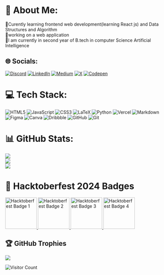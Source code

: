 # 💫 About Me:
📍Curently learning frontend web development(learning React js) and Data Structures and Algorithm <br> 📍working on a web application <br>📍I am currently in second year of B.tech in computer Science Artificial Intelligence


## 🌐 Socials:
[![Discord](https://img.shields.io/badge/Discord-%237289DA.svg?logo=discord&logoColor=white)](https://discord.gg/ab0821) [![LinkedIn](https://img.shields.io/badge/LinkedIn-%230077B5.svg?logo=linkedin&logoColor=white)](https://linkedin.com/in/akrati-bhadauria) [![Medium](https://img.shields.io/badge/Medium-12100E?logo=medium&logoColor=white)](https://medium.com/@@akratibhadauria8) [![X](https://img.shields.io/badge/X-black.svg?logo=X&logoColor=white)](https://x.com/@InkandInspire) [![Codepen](https://img.shields.io/badge/Codepen-000000?style=for-the-badge&logo=codepen&logoColor=white)](https://codepen.io/Akrati00) 

# 💻 Tech Stack:
![HTML5](https://img.shields.io/badge/html5-%23E34F26.svg?style=for-the-badge&logo=html5&logoColor=white) ![JavaScript](https://img.shields.io/badge/javascript-%23323330.svg?style=for-the-badge&logo=javascript&logoColor=%23F7DF1E) ![CSS3](https://img.shields.io/badge/css3-%231572B6.svg?style=for-the-badge&logo=css3&logoColor=white) ![LaTeX](https://img.shields.io/badge/latex-%23008080.svg?style=for-the-badge&logo=latex&logoColor=white) ![Python](https://img.shields.io/badge/python-3670A0?style=for-the-badge&logo=python&logoColor=ffdd54) ![Vercel](https://img.shields.io/badge/vercel-%23000000.svg?style=for-the-badge&logo=vercel&logoColor=white) ![Markdown](https://img.shields.io/badge/markdown-%23000000.svg?style=for-the-badge&logo=markdown&logoColor=white) ![Figma](https://img.shields.io/badge/figma-%23F24E1E.svg?style=for-the-badge&logo=figma&logoColor=white) ![Canva](https://img.shields.io/badge/Canva-%2300C4CC.svg?style=for-the-badge&logo=Canva&logoColor=white) ![Dribbble](https://img.shields.io/badge/Dribbble-EA4C89?style=for-the-badge&logo=dribbble&logoColor=white) ![GitHub](https://img.shields.io/badge/github-%23121011.svg?style=for-the-badge&logo=github&logoColor=white) ![Git](https://img.shields.io/badge/git-%23F05033.svg?style=for-the-badge&logo=git&logoColor=white)
# 📊 GitHub Stats:
![](https://github-readme-stats.vercel.app/api?username=Akrati00&theme=dark&hide_border=false&include_all_commits=true&count_private=true)<br/>
![](https://github-readme-streak-stats.herokuapp.com/?user=Akrati00&theme=dark&hide_border=false)<br/>
![](https://github-readme-stats.vercel.app/api/top-langs/?username=Akrati00&theme=dark&hide_border=false&include_all_commits=true&count_private=true&layout=compact)

# 🎉 Hacktoberfest 2024 Badges

<a href="https://www.holopin.io/hacktoberfest2024/userbadge/cm23nmxhi46430clans28t0p3">
  <img src="https://github.com/user-attachments/assets/5f64aeba-c4dc-4ced-ad39-0850f1478153" alt="Hacktoberfest Badge 1" width="100"/>
</a>
<a href="https://www.holopin.io/hacktoberfest2024/userbadge/cm279ysx797890cl3y1dqlxcj">
  <img src="https://github.com/user-attachments/assets/caa9e04b-4975-4aaa-b9b1-a3b84f7e7416" alt="Hacktoberfest Badge 2" width="100"/>
</a>
<a href="https://www.holopin.io/hacktoberfest2024/userbadge/cm2ynsxsf242150cjyauo6mx53">
  <img src="https://github.com/user-attachments/assets/7b77fb8d-1137-4171-abc7-2340ddce1353" alt="Hacktoberfest Badge 3" width="100"/>
</a>
<a href="https://www.holopin.io/hacktoberfest2024/userbadge/cm2ynv1jk252350cjyus7bj4m0">
  <img src="https://github.com/user-attachments/assets/18d81230-7372-4218-b1ad-df74991b1b52" alt="Hacktoberfest Badge 4" width="100"/>
</a>





## 🏆 GitHub Trophies
![](https://github-profile-trophy.vercel.app/?username=Akrati00&theme=radical&no-frame=false&no-bg=true&margin-w=4)

![Visitor Count](https://profile-counter.glitch.me/{Akrati00}/count.svg)



